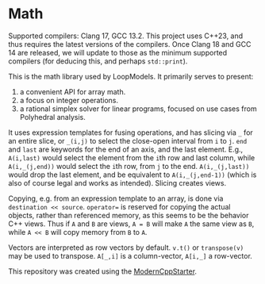 # Math

Supported compilers: Clang 17, GCC 13.2.
This project uses C++23, and thus requires the latest versions of the compilers.
Once Clang 18 and GCC 14 are released, we will update to those as the minimum supported compilers (for deducing this, and perhaps `std::print`).

This is the math library used by LoopModels.
It primarily serves to present:
1. a convenient API for array math.
2. a focus on integer operations.
3. a rational simplex solver for linear programs, focused on use cases from Polyhedral analysis.

It uses expression templates for fusing operations, and has slicing via `_` for an entire slice, or `_(i,j)` to select the close-open interval from `i` to `j`. `end` and `last` are keywords for the end of an axis, and the last element. E.g., `A(i,last)` would select the element from the `i`th row and last column, while `A(i,_(j,end))` would select the `i`th row, from `j` to the end. `A(i,_(j,last))` would drop the last element, and be equivalent to `A(i,_(j,end-1))` (which is also of course legal and works as intended). Slicing creates views.

Copying, e.g. from an expression template to an array, is done via `destination << source`. 
`operator=` is reserved for copying the actual objects, rather than referenced memory, as this seems to be the behavior C++ views.
Thus if `A` and `B` are views, `A = B` will make `A` the same view as `B`, while `A << B` will copy memory from `B` to `A`.

Vectors are interpreted as row vectors by default. `v.t()` or `transpose(v)` may be used to transpose.
`A[_,i]` is a column-vector, `A[i,_]` a row-vector.

This repository was created using the [ModernCppStarter](https://github.com/TheLartians/ModernCppStarter).
